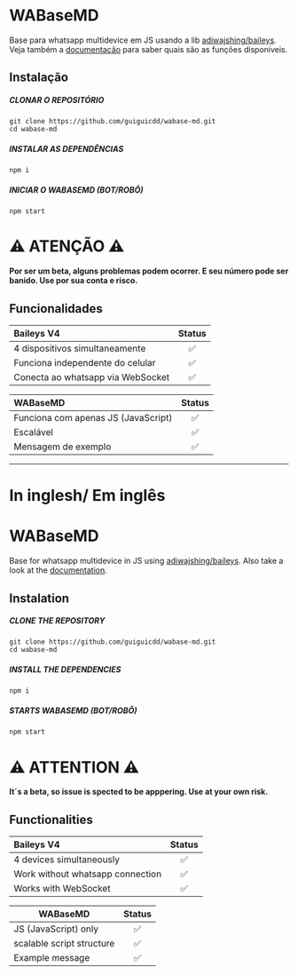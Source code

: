 # WABaseMD
Base para whatsapp multidevice em JS usando a lib [adiwajshing/baileys](https://github.com/adiwajshing/baileys). Veja também a [documentação](https://adiwajshing.github.io/Baileys/) para saber quais são as funções disponiveis.

## Instalação


##### CLONAR O REPOSITÓRIO 
```Alpine Abuild
git clone https://github.com/guiguicdd/wabase-md.git
cd wabase-md
```

##### INSTALAR AS DEPENDÊNCIAS 
```Alpine Abuild
npm i
```

##### INICIAR O WABASEMD (BOT/ROBÔ)
```Alpine Abuild
npm start
```

# ⚠ ATENÇÃO ⚠
<b> Por ser um beta, alguns problemas podem ocorrer. E seu número pode ser banido. Use por sua conta e risco. </b>

## Funcionalidades

| Baileys V4                        | Status  |
| :-------------------------------  | :-----: |
| 4 dispositivos simultaneamente    |   ✅   |
| Funciona independente do celular  |   ✅   |
| Conecta ao whatsapp via WebSocket |   ✅   |

| WABaseMD                             | Status  |
| :----------------------------------  | :----:  |
| Funciona com apenas JS (JavaScript)  |   ✅   |
| Escalável                            |   ✅   |
| Mensagem de exemplo                  |   ✅   |

-------------------------------------
# In inglesh/ Em inglês

# WABaseMD
Base for whatsapp multidevice in JS using [adiwajshing/baileys](https://github.com/adiwajshing/baileys). Also take a look at the [documentation](https://adiwajshing.github.io/Baileys/).

## Instalation


#####  CLONE THE REPOSITORY 
```Alpine Abuild
git clone https://github.com/guiguicdd/wabase-md.git
cd wabase-md
```

#####  INSTALL THE DEPENDENCIES 
```Alpine Abuild
npm i
```

#####  STARTS WABASEMD (BOT/ROBÔ)
```Alpine Abuild
npm start
```

# ⚠ ATTENTION ⚠
<b> It´s a beta, so issue is spected to be apppering. Use at your own risk. </b>

## Functionalities

| Baileys V4                       | Status  |
| :------------------------------- | :----:  |
| 4 devices simultaneously         |   ✅   |
| Work without whatsapp connection |   ✅   |
| Works with WebSocket             |   ✅   |

| WABaseMD                     | Status  |
| ---------------------------- | :----:  |
| JS (JavaScript) only         |   ✅   |
| scalable script structure    |   ✅   |
| Example message              |   ✅   |
